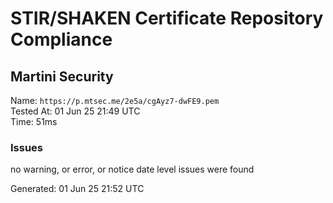 # STIR/SHAKEN Certificate Repository Compliance

## Martini Security

Name: `https://p.mtsec.me/2e5a/cgAyz7-dwFE9.pem`\
Tested At: 01 Jun 25 21:49 UTC\
Time: 51ms

### Issues

no warning, or error, or notice date level issues were found

Generated: 01 Jun 25 21:52 UTC